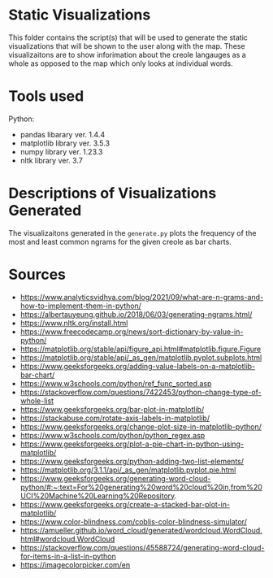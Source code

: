 # Static Visualizations
This folder contains the script(s) that will be used to generate the static visualizations that will be shown to the user along with the map. These visualizaitons are to show inforimation about the creole langauges as a whole as opposed to the map which only looks at individual words.

# Tools used
Python:
- pandas libarary ver. 1.4.4
- matplotlib library ver. 3.5.3
- numpy library ver. 1.23.3
- nltk library ver. 3.7

# Descriptions of Visualizations Generated
The visualizaitons generated in the `generate.py` plots the frequency of the most and least common ngrams for the given creole as bar charts.

# Sources
- https://www.analyticsvidhya.com/blog/2021/09/what-are-n-grams-and-how-to-implement-them-in-python/ 
- https://albertauyeung.github.io/2018/06/03/generating-ngrams.html/ 
- https://www.nltk.org/install.html 
- https://www.freecodecamp.org/news/sort-dictionary-by-value-in-python/ 
- https://matplotlib.org/stable/api/figure_api.html#matplotlib.figure.Figure 
- https://matplotlib.org/stable/api/_as_gen/matplotlib.pyplot.subplots.html
- https://www.geeksforgeeks.org/adding-value-labels-on-a-matplotlib-bar-chart/ 
- https://www.w3schools.com/python/ref_func_sorted.asp
- https://stackoverflow.com/questions/7422453/python-change-type-of-whole-list 
- https://www.geeksforgeeks.org/bar-plot-in-matplotlib/ 
- https://stackabuse.com/rotate-axis-labels-in-matplotlib/ 
- https://www.geeksforgeeks.org/change-plot-size-in-matplotlib-python/ 
- https://www.w3schools.com/python/python_regex.asp
- https://www.geeksforgeeks.org/plot-a-pie-chart-in-python-using-matplotlib/
- https://www.geeksforgeeks.org/python-adding-two-list-elements/
- https://matplotlib.org/3.1.1/api/_as_gen/matplotlib.pyplot.pie.html
- https://www.geeksforgeeks.org/generating-word-cloud-python/#:~:text=For%20generating%20word%20cloud%20in,from%20UCI%20Machine%20Learning%20Repository.
- https://www.geeksforgeeks.org/create-a-stacked-bar-plot-in-matplotlib/
- https://www.color-blindness.com/coblis-color-blindness-simulator/
- https://amueller.github.io/word_cloud/generated/wordcloud.WordCloud.html#wordcloud.WordCloud
- https://stackoverflow.com/questions/45588724/generating-word-cloud-for-items-in-a-list-in-python
- https://imagecolorpicker.com/en

